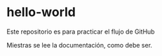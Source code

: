 # hello-world
Este repositorio es para practicar el flujo de GitHub

Miestras se lee la documentación, como debe ser.
